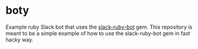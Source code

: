 # boty
Example ruby Slack bot that uses the [slack-ruby-bot](https://github.com/slack-ruby/slack-ruby-bot) gem.
This repository is meant to be a simple example of how to use the slack-ruby-bot gem in fast hacky way.
